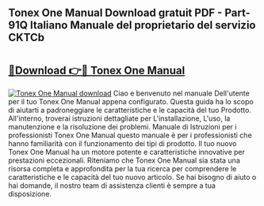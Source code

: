 ## Tonex One Manual Download gratuit PDF - Part-91Q Italiano Manuale del proprietario del servizio CKTCb

# <h2><a href="http://dfcw9r.blite.top/?on=Tonex+One+Manual">🔗Download 👉🔴 Tonex One Manual</a></h2>

[![Tonex One Manual download](https://i.imgur.com/lujVjoI.png)](http://dfcw9r.blite.top/?on=Tonex+One+Manual)
Ciao e benvenuto nel manuale Dell'utente per il tuo Tonex One Manual appena configurato. Questa guida ha lo scopo di aiutarti a padroneggiare le caratteristiche e le capacità del tuo Prodotto. All'interno, troverai istruzioni dettagliate per L'installazione, L'uso, la manutenzione e la risoluzione dei problemi. Manuale di Istruzioni per i professionisti Tonex One Manual questo manuale è per i professionisti che hanno familiarità con il funzionamento dei tipi di prodotto. Il tuo nuovo Tonex One Manual ha un motore potente e caratteristiche innovative per prestazioni eccezionali. Riteniamo che Tonex One Manual sia stata una risorsa completa e approfondita per la tua ricerca per comprendere le caratteristiche e le capacità del tuo nuovo articolo. Se hai bisogno di aiuto o hai domande, il nostro team di assistenza clienti è sempre a tua disposizione.
